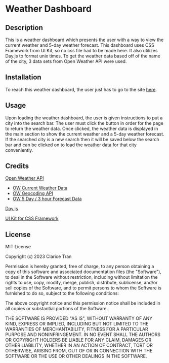 # Weather Dashboard

## Description

This is a weather dashboard which presents the user with a way to view the current weather and 5-day weather forecast. This dashboard uses CSS Framework from UI Kit, so no css file had to be made here. It also utilizes Day.js to format unix times. To get the weather data based off of the name of the city, 3 data sets from Open Weather API were used.

## Installation

To reach this weather dashboard, the user just has to go to the site [here](https://claricetran.github.io/weather-dashboard/).

## Usage

Upon loading the weather dashboard, the user is given instructions to put a city into the search bar. The user must click the button in order for the page to return the weather data.
Once clicked, the weather data is displayed in the main section to show the current weather and a 5-day weather forecast. If the searched city is a new search then it will be saved below the search bar and can be clicked on to load the weather data for that city conveniently.

## Credits

[Open Weather API](https://openweathermap.org/api)

-   [OW Current Weather Data](https://openweathermap.org/current)
-   [OW Geocoding API](https://openweathermap.org/api/geocoding-api)
-   [OW 5 Day / 3 hour Forecast Data](https://openweathermap.org/api/geocoding-api)

[Day.js](https://day.js.org/en/)

[UI Kit for CSS Framework](https://getuikit.com/docs/introduction)

## License

MIT License

Copyright (c) 2023 Clarice Tran

Permission is hereby granted, free of charge, to any person obtaining a copy
of this software and associated documentation files (the "Software"), to deal
in the Software without restriction, including without limitation the rights
to use, copy, modify, merge, publish, distribute, sublicense, and/or sell
copies of the Software, and to permit persons to whom the Software is
furnished to do so, subject to the following conditions:

The above copyright notice and this permission notice shall be included in all
copies or substantial portions of the Software.

THE SOFTWARE IS PROVIDED "AS IS", WITHOUT WARRANTY OF ANY KIND, EXPRESS OR
IMPLIED, INCLUDING BUT NOT LIMITED TO THE WARRANTIES OF MERCHANTABILITY,
FITNESS FOR A PARTICULAR PURPOSE AND NONINFRINGEMENT. IN NO EVENT SHALL THE
AUTHORS OR COPYRIGHT HOLDERS BE LIABLE FOR ANY CLAIM, DAMAGES OR OTHER
LIABILITY, WHETHER IN AN ACTION OF CONTRACT, TORT OR OTHERWISE, ARISING FROM,
OUT OF OR IN CONNECTION WITH THE SOFTWARE OR THE USE OR OTHER DEALINGS IN THE
SOFTWARE.
